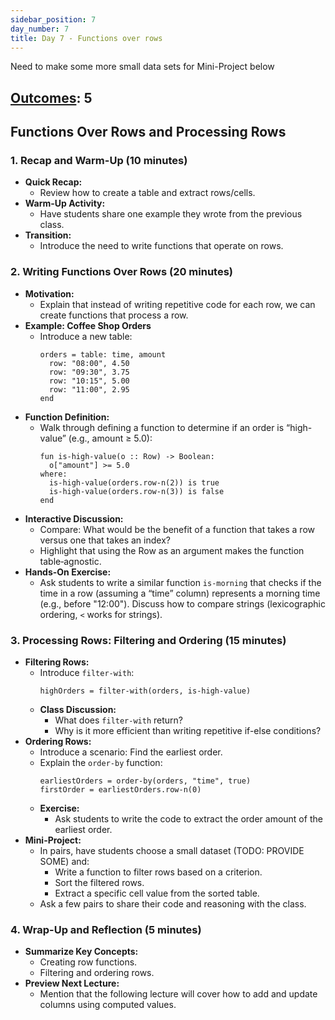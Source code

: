 ```yaml
---
sidebar_position: 7
day_number: 7
title: Day 7 - Functions over rows
---
```


Need to make some more small data sets for Mini-Project below

## [Outcomes](../outcomes/): 5

## Functions Over Rows and Processing Rows

### 1. Recap and Warm-Up (10 minutes)
- **Quick Recap:**  
  - Review how to create a table and extract rows/cells.
- **Warm-Up Activity:**  
  - Have students share one example they wrote from the previous class.
- **Transition:**  
  - Introduce the need to write functions that operate on rows.

### 2. Writing Functions Over Rows (20 minutes)
- **Motivation:**  
  - Explain that instead of writing repetitive code for each row, we can create functions that process a row.
- **Example: Coffee Shop Orders**
  - Introduce a new table:
    ```pyret
    orders = table: time, amount
      row: "08:00", 4.50
      row: "09:30", 3.75
      row: "10:15", 5.00
      row: "11:00", 2.95
    end
    ```
- **Function Definition:**  
  - Walk through defining a function to determine if an order is “high-value” (e.g., amount ≥ 5.0):
    ```pyret
    fun is-high-value(o :: Row) -> Boolean:
      o["amount"] >= 5.0
    where:
      is-high-value(orders.row-n(2)) is true
      is-high-value(orders.row-n(3)) is false
    end
    ```
- **Interactive Discussion:**  
  - Compare: What would be the benefit of a function that takes a row versus one that takes an index?  
  - Highlight that using the Row as an argument makes the function table‑agnostic.
- **Hands-On Exercise:**  
  - Ask students to write a similar function `is-morning` that checks if the
    time in a row (assuming a “time” column) represents a morning time (e.g.,
    before "12:00"). Discuss how to compare strings (lexicographic ordering, `<` works for strings).

### 3. Processing Rows: Filtering and Ordering (15 minutes)
- **Filtering Rows:**  
  - Introduce `filter-with`:
    ```pyret
    highOrders = filter-with(orders, is-high-value)
    ```
  - **Class Discussion:**  
    - What does `filter-with` return?  
    - Why is it more efficient than writing repetitive if-else conditions?
- **Ordering Rows:**  
  - Introduce a scenario: Find the earliest order.
  - Explain the `order-by` function:
    ```pyret
    earliestOrders = order-by(orders, "time", true)
    firstOrder = earliestOrders.row-n(0)
    ```
  - **Exercise:**  
    - Ask students to write the code to extract the order amount of the earliest order.
- **Mini-Project:**  
  - In pairs, have students choose a small dataset (TODO: PROVIDE SOME) and:
    - Write a function to filter rows based on a criterion.
    - Sort the filtered rows.
    - Extract a specific cell value from the sorted table.
  - Ask a few pairs to share their code and reasoning with the class.

### 4. Wrap-Up and Reflection (5 minutes)
- **Summarize Key Concepts:**  
  - Creating row functions.
  - Filtering and ordering rows.
- **Preview Next Lecture:**  
  - Mention that the following lecture will cover how to add and update columns using computed values.
